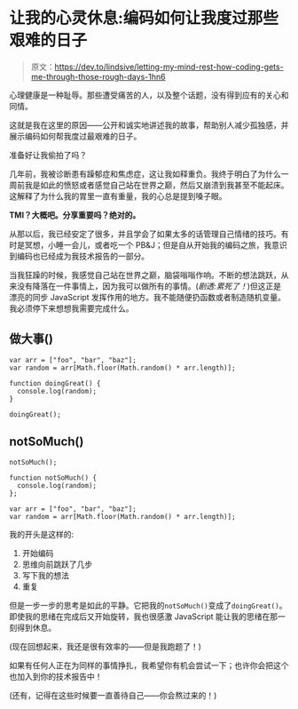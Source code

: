 # 让我的心灵休息:编码如何让我度过那些艰难的日子

> 原文：<https://dev.to/lindsive/letting-my-mind-rest-how-coding-gets-me-through-those-rough-days-1hn6>

心理健康是一种耻辱。那些遭受痛苦的人，以及整个话题，没有得到应有的关心和同情。

这就是我在这里的原因——公开和诚实地讲述我的故事，帮助别人减少孤独感，并展示编码如何帮我度过最艰难的日子。

准备好让我偷拍了吗？

几年前，我被诊断患有躁郁症和焦虑症，这让我如释重负。我终于明白了为什么一周前我是如此的愤怒或者感觉自己站在世界之巅，然后又崩溃到我甚至不能起床。这解释了为什么我的胃里一直有重量，我的心总是提到嗓子眼。

**TMI？大概吧。分享重要吗？绝对的。**

从那以后，我已经安定了很多，并且学会了如果太多的话管理自己情绪的技巧。有时是冥想，小睡一会儿，或者吃一个 PB&J；但是自从开始我的编码之旅，我意识到编码也已经成为我技术报告的一部分。

当我狂躁的时候，我感觉自己站在世界之巅，脑袋嗡嗡作响。不断的想法跳跃，从来没有降落在一件事情上，因为我可以做所有的事情。(*剧透:累死了！*)但这正是漂亮的同步 JavaScript 发挥作用的地方。我不能随便扔函数或者制造随机变量。我必须停下来想想我需要完成什么。

## 做大事()

```
var arr = ["foo", "bar", "baz"];
var random = arr[Math.floor(Math.random() * arr.length)];

function doingGreat() {
  console.log(random);
}

doingGreat(); 
```

## notSoMuch()

```
notSoMuch();

function notSoMuch() {
  console.log(random);
};

var arr = ["foo", "bar", "baz"];
var random = arr[Math.floor(Math.random() * arr.length)]; 
```

我的开头是这样的:

1.  开始编码
2.  思维向前跳跃了几步
3.  写下我的想法
4.  重复

但是一步一步的思考是如此的平静。它把我的`notSoMuch()`变成了`doingGreat()`。即使我的思绪在完成后又开始旋转，我也很感激 JavaScript 能让我的思绪在那一刻得到休息。

(现在回想起来，我还是很有效率的——但是我跑题了！)

如果有任何人正在为同样的事情挣扎，我希望你有机会尝试一下；也许你会把这个也加入到你的技术报告中！

(还有，记得在这些时候要一直善待自己——你会熬过来的！)